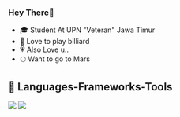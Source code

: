 ### Hey There👋

<!--
**adaamxrb/adaamxrb** is a ✨ _special_ ✨ repository because its `README.md` (this file) appears on your GitHub profile.

Here are some ideas to get you started:

- 🔭 I’m currently working on ...
- 🌱 I’m currently learning ...
- 👯 I’m looking to collaborate on ...
- 🤔 I’m looking for help with ...
- 💬 Ask me about ...
- 📫 How to reach me: ...
- 😄 Pronouns: ...
- ⚡ Fun fact: ...
-->
- 🎓 Student At UPN "Veteran" Jawa Timur
- 🎱 Love to play billiard
- 💗 Also Love u..
- 🌕 Want to go to Mars

## 🔨 Languages-Frameworks-Tools
<div>
    <img src="https://skillicons.dev/icons?i=react,nextjs,bootstrap,mysql,html,css,vscode,bash,git" />
    <img src="https://skillicons.dev/icons?i=nodejs,github,python,javascript,typescript,mongodb,c,laravel,java" /><br>
</div>
